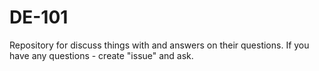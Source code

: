 # DE-101
Repository for discuss things with and answers on their questions.
If you have any questions - create "issue" and ask.
